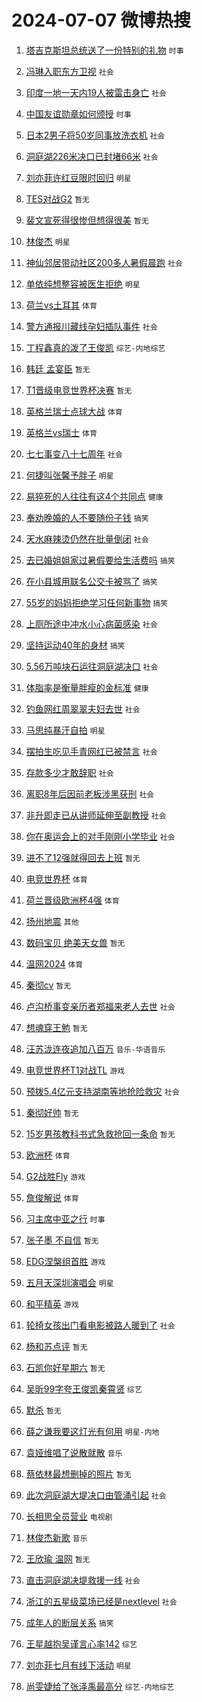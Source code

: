 # 2024-07-07 微博热搜 
1. [塔吉克斯坦总统送了一份特别的礼物](https://m.weibo.cn/search?containerid=100103type%3D1%26t%3D10%26q%3D%23%E5%A1%94%E5%90%89%E5%85%8B%E6%96%AF%E5%9D%A6%E6%80%BB%E7%BB%9F%E9%80%81%E4%BA%86%E4%B8%80%E4%BB%BD%E7%89%B9%E5%88%AB%E7%9A%84%E7%A4%BC%E7%89%A9%23&stream_entry_id=51&isnewpage=1&extparam=seat%3D1%26pos%3D0%26filter_type%3Drealtimehot%26stream_entry_id%3D51%26dgr%3D0%26q%3D%2523%25E5%25A1%2594%25E5%2590%2589%25E5%2585%258B%25E6%2596%25AF%25E5%259D%25A6%25E6%2580%25BB%25E7%25BB%259F%25E9%2580%2581%25E4%25BA%2586%25E4%25B8%2580%25E4%25BB%25BD%25E7%2589%25B9%25E5%2588%25AB%25E7%259A%2584%25E7%25A4%25BC%25E7%2589%25A9%2523%26c_type%3D51%26cate%3D10103%26display_time%3D1720307081%26pre_seqid%3D17203070815390412312) `时事` 

2. [冯琳入职东方卫视](https://m.weibo.cn/search?containerid=100103type%3D1%26t%3D10%26q%3D%23%E5%86%AF%E7%90%B3%E5%85%A5%E8%81%8C%E4%B8%9C%E6%96%B9%E5%8D%AB%E8%A7%86%23&stream_entry_id=31&isnewpage=1&extparam=seat%3D1%26flag%3D2%26filter_type%3Drealtimehot%26c_type%3D31%26lcate%3D5001%26cate%3D5001%26realpos%3D1%26q%3D%2523%25E5%2586%25AF%25E7%2590%25B3%25E5%2585%25A5%25E8%2581%258C%25E4%25B8%259C%25E6%2596%25B9%25E5%258D%25AB%25E8%25A7%2586%2523%26dgr%3D0%26band_rank%3D1%26pos%3D0%26stream_entry_id%3D31%26display_time%3D1720307081%26pre_seqid%3D17203070815390412312) `社会` 

3. [印度一地一天内19人被雷击身亡](https://m.weibo.cn/search?containerid=100103type%3D1%26t%3D10%26q%3D%23%E5%8D%B0%E5%BA%A6%E4%B8%80%E5%9C%B0%E4%B8%80%E5%A4%A9%E5%86%8519%E4%BA%BA%E8%A2%AB%E9%9B%B7%E5%87%BB%E8%BA%AB%E4%BA%A1%23&stream_entry_id=31&isnewpage=1&extparam=seat%3D1%26flag%3D2%26filter_type%3Drealtimehot%26c_type%3D31%26lcate%3D5001%26cate%3D5001%26realpos%3D2%26q%3D%2523%25E5%258D%25B0%25E5%25BA%25A6%25E4%25B8%2580%25E5%259C%25B0%25E4%25B8%2580%25E5%25A4%25A9%25E5%2586%258519%25E4%25BA%25BA%25E8%25A2%25AB%25E9%259B%25B7%25E5%2587%25BB%25E8%25BA%25AB%25E4%25BA%25A1%2523%26dgr%3D0%26band_rank%3D2%26pos%3D1%26stream_entry_id%3D31%26display_time%3D1720307081%26pre_seqid%3D17203070815390412312) `社会` 

4. [中国友谊勋章如何颁授](https://m.weibo.cn/search?containerid=100103type%3D1%26t%3D10%26q%3D%23%E4%B8%AD%E5%9B%BD%E5%8F%8B%E8%B0%8A%E5%8B%8B%E7%AB%A0%E5%A6%82%E4%BD%95%E9%A2%81%E6%8E%88%23&stream_entry_id=31&isnewpage=1&extparam=seat%3D1%26flag%3D0%26filter_type%3Drealtimehot%26c_type%3D31%26lcate%3D5001%26cate%3D5001%26realpos%3D3%26q%3D%2523%25E4%25B8%25AD%25E5%259B%25BD%25E5%258F%258B%25E8%25B0%258A%25E5%258B%258B%25E7%25AB%25A0%25E5%25A6%2582%25E4%25BD%2595%25E9%25A2%2581%25E6%258E%2588%2523%26dgr%3D0%26band_rank%3D3%26pos%3D2%26stream_entry_id%3D31%26display_time%3D1720307081%26pre_seqid%3D17203070815390412312) `时事` 

5. [日本2男子将50岁同事放洗衣机](https://m.weibo.cn/search?containerid=100103type%3D1%26t%3D10%26q%3D%23%E6%97%A5%E6%9C%AC2%E7%94%B7%E5%AD%90%E5%B0%8650%E5%B2%81%E5%90%8C%E4%BA%8B%E6%94%BE%E6%B4%97%E8%A1%A3%E6%9C%BA%23&stream_entry_id=31&isnewpage=1&extparam=seat%3D1%26flag%3D2%26filter_type%3Drealtimehot%26c_type%3D31%26lcate%3D5001%26cate%3D5001%26realpos%3D4%26q%3D%2523%25E6%2597%25A5%25E6%259C%25AC2%25E7%2594%25B7%25E5%25AD%2590%25E5%25B0%258650%25E5%25B2%2581%25E5%2590%258C%25E4%25BA%258B%25E6%2594%25BE%25E6%25B4%2597%25E8%25A1%25A3%25E6%259C%25BA%2523%26dgr%3D0%26band_rank%3D4%26pos%3D3%26stream_entry_id%3D31%26display_time%3D1720307081%26pre_seqid%3D17203070815390412312) `社会` 

6. [洞庭湖226米决口已封堵66米](https://m.weibo.cn/search?containerid=100103type%3D1%26t%3D10%26q%3D%23%E6%B4%9E%E5%BA%AD%E6%B9%96226%E7%B1%B3%E5%86%B3%E5%8F%A3%E5%B7%B2%E5%B0%81%E5%A0%B566%E7%B1%B3%23&stream_entry_id=31&isnewpage=1&extparam=seat%3D1%26flag%3D2%26filter_type%3Drealtimehot%26c_type%3D31%26lcate%3D5001%26cate%3D5001%26realpos%3D5%26q%3D%2523%25E6%25B4%259E%25E5%25BA%25AD%25E6%25B9%2596226%25E7%25B1%25B3%25E5%2586%25B3%25E5%258F%25A3%25E5%25B7%25B2%25E5%25B0%2581%25E5%25A0%25B566%25E7%25B1%25B3%2523%26dgr%3D0%26band_rank%3D5%26pos%3D4%26stream_entry_id%3D31%26display_time%3D1720307081%26pre_seqid%3D17203070815390412312) `社会` 

7. [刘亦菲许红豆限时回归](https://m.weibo.cn/search?containerid=100103type%3D1%26t%3D10%26q%3D%23%E5%88%98%E4%BA%A6%E8%8F%B2%E8%AE%B8%E7%BA%A2%E8%B1%86%E9%99%90%E6%97%B6%E5%9B%9E%E5%BD%92%23&stream_entry_id=31&isnewpage=1&extparam=seat%3D1%26flag%3D0%26filter_type%3Drealtimehot%26c_type%3D31%26lcate%3D5001%26cate%3D5001%26realpos%3D6%26q%3D%2523%25E5%2588%2598%25E4%25BA%25A6%25E8%258F%25B2%25E8%25AE%25B8%25E7%25BA%25A2%25E8%25B1%2586%25E9%2599%2590%25E6%2597%25B6%25E5%259B%259E%25E5%25BD%2592%2523%26dgr%3D0%26band_rank%3D6%26pos%3D5%26stream_entry_id%3D31%26display_time%3D1720307081%26pre_seqid%3D17203070815390412312) `明星` 

8. [TES对战G2](https://m.weibo.cn/search?containerid=100103type%3D1%26t%3D10%26q%3D%23TES%E5%AF%B9%E6%88%98G2%23&stream_entry_id=31&isnewpage=1&extparam=seat%3D1%26flag%3D0%26filter_type%3Drealtimehot%26c_type%3D31%26lcate%3D5001%26cate%3D5001%26realpos%3D7%26q%3D%2523TES%25E5%25AF%25B9%25E6%2588%2598G2%2523%26dgr%3D0%26band_rank%3D7%26pos%3D6%26stream_entry_id%3D31%26display_time%3D1720307081%26pre_seqid%3D17203070815390412312) `暂无` 

9. [裴文宣死得很惨但想得很美](https://m.weibo.cn/search?containerid=100103type%3D1%26t%3D10%26q%3D%E8%A3%B4%E6%96%87%E5%AE%A3%E6%AD%BB%E5%BE%97%E5%BE%88%E6%83%A8%E4%BD%86%E6%83%B3%E5%BE%97%E5%BE%88%E7%BE%8E&stream_entry_id=31&isnewpage=1&extparam=seat%3D1%26flag%3D2%26filter_type%3Drealtimehot%26c_type%3D31%26lcate%3D5001%26cate%3D5001%26realpos%3D8%26q%3D%25E8%25A3%25B4%25E6%2596%2587%25E5%25AE%25A3%25E6%25AD%25BB%25E5%25BE%2597%25E5%25BE%2588%25E6%2583%25A8%25E4%25BD%2586%25E6%2583%25B3%25E5%25BE%2597%25E5%25BE%2588%25E7%25BE%258E%26dgr%3D0%26band_rank%3D8%26pos%3D7%26stream_entry_id%3D31%26display_time%3D1720307081%26pre_seqid%3D17203070815390412312) `暂无` 

10. [林俊杰](https://m.weibo.cn/search?containerid=100103type%3D1%26t%3D10%26q%3D%E6%9E%97%E4%BF%8A%E6%9D%B0&stream_entry_id=31&isnewpage=1&extparam=seat%3D1%26flag%3D2%26filter_type%3Drealtimehot%26c_type%3D31%26lcate%3D5001%26cate%3D5001%26realpos%3D9%26q%3D%25E6%259E%2597%25E4%25BF%258A%25E6%259D%25B0%26dgr%3D0%26band_rank%3D9%26pos%3D8%26stream_entry_id%3D31%26display_time%3D1720307081%26pre_seqid%3D17203070815390412312) `明星` 

11. [神仙邻居带动社区200多人暑假晨跑](https://m.weibo.cn/search?containerid=100103type%3D1%26t%3D10%26q%3D%23%E7%A5%9E%E4%BB%99%E9%82%BB%E5%B1%85%E5%B8%A6%E5%8A%A8%E7%A4%BE%E5%8C%BA200%E5%A4%9A%E4%BA%BA%E6%9A%91%E5%81%87%E6%99%A8%E8%B7%91%23&stream_entry_id=31&isnewpage=1&extparam=seat%3D1%26flag%3D32768%26filter_type%3Drealtimehot%26c_type%3D31%26lcate%3D5001%26cate%3D5001%26realpos%3D10%26q%3D%2523%25E7%25A5%259E%25E4%25BB%2599%25E9%2582%25BB%25E5%25B1%2585%25E5%25B8%25A6%25E5%258A%25A8%25E7%25A4%25BE%25E5%258C%25BA200%25E5%25A4%259A%25E4%25BA%25BA%25E6%259A%2591%25E5%2581%2587%25E6%2599%25A8%25E8%25B7%2591%2523%26dgr%3D0%26band_rank%3D10%26pos%3D9%26stream_entry_id%3D31%26display_time%3D1720307081%26pre_seqid%3D17203070815390412312) `社会` 

12. [单依纯想整容被医生拒绝](https://m.weibo.cn/search?containerid=100103type%3D1%26t%3D10%26q%3D%23%E5%8D%95%E4%BE%9D%E7%BA%AF%E6%83%B3%E6%95%B4%E5%AE%B9%E8%A2%AB%E5%8C%BB%E7%94%9F%E6%8B%92%E7%BB%9D%23&stream_entry_id=31&isnewpage=1&extparam=seat%3D1%26flag%3D2%26filter_type%3Drealtimehot%26c_type%3D31%26lcate%3D5001%26cate%3D5001%26realpos%3D11%26q%3D%2523%25E5%258D%2595%25E4%25BE%259D%25E7%25BA%25AF%25E6%2583%25B3%25E6%2595%25B4%25E5%25AE%25B9%25E8%25A2%25AB%25E5%258C%25BB%25E7%2594%259F%25E6%258B%2592%25E7%25BB%259D%2523%26dgr%3D0%26band_rank%3D11%26pos%3D10%26stream_entry_id%3D31%26display_time%3D1720307081%26pre_seqid%3D17203070815390412312) `明星` 

13. [荷兰vs土耳其](https://m.weibo.cn/search?containerid=100103type%3D1%26t%3D10%26q%3D%23%E8%8D%B7%E5%85%B0vs%E5%9C%9F%E8%80%B3%E5%85%B6%23&stream_entry_id=31&isnewpage=1&extparam=seat%3D1%26flag%3D0%26filter_type%3Drealtimehot%26c_type%3D31%26lcate%3D5001%26cate%3D5001%26realpos%3D12%26q%3D%2523%25E8%258D%25B7%25E5%2585%25B0vs%25E5%259C%259F%25E8%2580%25B3%25E5%2585%25B6%2523%26dgr%3D0%26band_rank%3D12%26pos%3D11%26stream_entry_id%3D31%26display_time%3D1720307081%26pre_seqid%3D17203070815390412312) `体育` 

14. [警方通报川藏线孕妇插队事件](https://m.weibo.cn/search?containerid=100103type%3D1%26t%3D10%26q%3D%23%E8%AD%A6%E6%96%B9%E9%80%9A%E6%8A%A5%E5%B7%9D%E8%97%8F%E7%BA%BF%E5%AD%95%E5%A6%87%E6%8F%92%E9%98%9F%E4%BA%8B%E4%BB%B6%23&stream_entry_id=31&isnewpage=1&extparam=seat%3D1%26flag%3D0%26filter_type%3Drealtimehot%26c_type%3D31%26lcate%3D5001%26cate%3D5001%26realpos%3D13%26q%3D%2523%25E8%25AD%25A6%25E6%2596%25B9%25E9%2580%259A%25E6%258A%25A5%25E5%25B7%259D%25E8%2597%258F%25E7%25BA%25BF%25E5%25AD%2595%25E5%25A6%2587%25E6%258F%2592%25E9%2598%259F%25E4%25BA%258B%25E4%25BB%25B6%2523%26dgr%3D0%26band_rank%3D13%26pos%3D12%26stream_entry_id%3D31%26display_time%3D1720307081%26pre_seqid%3D17203070815390412312) `社会` 

15. [丁程鑫真的泼了王俊凯](https://m.weibo.cn/search?containerid=100103type%3D1%26t%3D10%26q%3D%23%E4%B8%81%E7%A8%8B%E9%91%AB%E7%9C%9F%E7%9A%84%E6%B3%BC%E4%BA%86%E7%8E%8B%E4%BF%8A%E5%87%AF%23&stream_entry_id=31&isnewpage=1&extparam=seat%3D1%26flag%3D0%26filter_type%3Drealtimehot%26c_type%3D31%26lcate%3D5001%26cate%3D5001%26realpos%3D14%26q%3D%2523%25E4%25B8%2581%25E7%25A8%258B%25E9%2591%25AB%25E7%259C%259F%25E7%259A%2584%25E6%25B3%25BC%25E4%25BA%2586%25E7%258E%258B%25E4%25BF%258A%25E5%2587%25AF%2523%26dgr%3D0%26band_rank%3D14%26pos%3D13%26stream_entry_id%3D31%26display_time%3D1720307081%26pre_seqid%3D17203070815390412312) `综艺-内地综艺` 

16. [韩廷 孟宴臣](https://m.weibo.cn/search?containerid=100103type%3D1%26t%3D10%26q%3D%E9%9F%A9%E5%BB%B7+%E5%AD%9F%E5%AE%B4%E8%87%A3&stream_entry_id=31&isnewpage=1&extparam=seat%3D1%26flag%3D2%26filter_type%3Drealtimehot%26c_type%3D31%26lcate%3D5001%26cate%3D5001%26realpos%3D15%26q%3D%25E9%259F%25A9%25E5%25BB%25B7%2520%25E5%25AD%259F%25E5%25AE%25B4%25E8%2587%25A3%26dgr%3D0%26band_rank%3D15%26pos%3D14%26stream_entry_id%3D31%26display_time%3D1720307081%26pre_seqid%3D17203070815390412312) `暂无` 

17. [T1晋级电竞世界杯决赛](https://m.weibo.cn/search?containerid=100103type%3D1%26t%3D10%26q%3D%23T1%E6%99%8B%E7%BA%A7%E7%94%B5%E7%AB%9E%E4%B8%96%E7%95%8C%E6%9D%AF%E5%86%B3%E8%B5%9B%23&stream_entry_id=31&isnewpage=1&extparam=seat%3D1%26flag%3D0%26filter_type%3Drealtimehot%26c_type%3D31%26lcate%3D5001%26cate%3D5001%26realpos%3D16%26q%3D%2523T1%25E6%2599%258B%25E7%25BA%25A7%25E7%2594%25B5%25E7%25AB%259E%25E4%25B8%2596%25E7%2595%258C%25E6%259D%25AF%25E5%2586%25B3%25E8%25B5%259B%2523%26dgr%3D0%26band_rank%3D16%26pos%3D15%26stream_entry_id%3D31%26display_time%3D1720307081%26pre_seqid%3D17203070815390412312) `暂无` 

18. [英格兰瑞士点球大战](https://m.weibo.cn/search?containerid=100103type%3D1%26t%3D10%26q%3D%23%E8%8B%B1%E6%A0%BC%E5%85%B0%E7%91%9E%E5%A3%AB%E7%82%B9%E7%90%83%E5%A4%A7%E6%88%98%23&stream_entry_id=31&isnewpage=1&extparam=seat%3D1%26flag%3D0%26filter_type%3Drealtimehot%26c_type%3D31%26lcate%3D5001%26cate%3D5001%26realpos%3D17%26q%3D%2523%25E8%258B%25B1%25E6%25A0%25BC%25E5%2585%25B0%25E7%2591%259E%25E5%25A3%25AB%25E7%2582%25B9%25E7%2590%2583%25E5%25A4%25A7%25E6%2588%2598%2523%26dgr%3D0%26band_rank%3D17%26pos%3D16%26stream_entry_id%3D31%26display_time%3D1720307081%26pre_seqid%3D17203070815390412312) `体育` 

19. [英格兰vs瑞士](https://m.weibo.cn/search?containerid=100103type%3D1%26t%3D10%26q%3D%23%E8%8B%B1%E6%A0%BC%E5%85%B0vs%E7%91%9E%E5%A3%AB%23&stream_entry_id=31&isnewpage=1&extparam=seat%3D1%26flag%3D0%26filter_type%3Drealtimehot%26c_type%3D31%26lcate%3D5001%26cate%3D5001%26realpos%3D18%26q%3D%2523%25E8%258B%25B1%25E6%25A0%25BC%25E5%2585%25B0vs%25E7%2591%259E%25E5%25A3%25AB%2523%26dgr%3D0%26band_rank%3D18%26pos%3D17%26stream_entry_id%3D31%26display_time%3D1720307081%26pre_seqid%3D17203070815390412312) `体育` 

20. [七七事变八十七周年](https://m.weibo.cn/search?containerid=100103type%3D1%26t%3D10%26q%3D%23%E4%B8%83%E4%B8%83%E4%BA%8B%E5%8F%98%E5%85%AB%E5%8D%81%E4%B8%83%E5%91%A8%E5%B9%B4%23&stream_entry_id=31&isnewpage=1&extparam=seat%3D1%26flag%3D0%26filter_type%3Drealtimehot%26c_type%3D31%26lcate%3D5001%26cate%3D5001%26realpos%3D19%26q%3D%2523%25E4%25B8%2583%25E4%25B8%2583%25E4%25BA%258B%25E5%258F%2598%25E5%2585%25AB%25E5%258D%2581%25E4%25B8%2583%25E5%2591%25A8%25E5%25B9%25B4%2523%26dgr%3D0%26band_rank%3D19%26pos%3D18%26stream_entry_id%3D31%26display_time%3D1720307081%26pre_seqid%3D17203070815390412312) `社会` 

21. [何捷叫张馨予胖子](https://m.weibo.cn/search?containerid=100103type%3D1%26t%3D10%26q%3D%23%E4%BD%95%E6%8D%B7%E5%8F%AB%E5%BC%A0%E9%A6%A8%E4%BA%88%E8%83%96%E5%AD%90%23&stream_entry_id=31&isnewpage=1&extparam=seat%3D1%26flag%3D0%26filter_type%3Drealtimehot%26c_type%3D31%26lcate%3D5001%26cate%3D5001%26realpos%3D20%26q%3D%2523%25E4%25BD%2595%25E6%258D%25B7%25E5%258F%25AB%25E5%25BC%25A0%25E9%25A6%25A8%25E4%25BA%2588%25E8%2583%2596%25E5%25AD%2590%2523%26dgr%3D0%26band_rank%3D20%26pos%3D19%26stream_entry_id%3D31%26display_time%3D1720307081%26pre_seqid%3D17203070815390412312) `明星` 

22. [易猝死的人往往有这4个共同点](https://m.weibo.cn/search?containerid=100103type%3D1%26t%3D10%26q%3D%23%E6%98%93%E7%8C%9D%E6%AD%BB%E7%9A%84%E4%BA%BA%E5%BE%80%E5%BE%80%E6%9C%89%E8%BF%994%E4%B8%AA%E5%85%B1%E5%90%8C%E7%82%B9%23&stream_entry_id=31&isnewpage=1&extparam=seat%3D1%26flag%3D0%26filter_type%3Drealtimehot%26c_type%3D31%26lcate%3D5001%26cate%3D5001%26realpos%3D21%26q%3D%2523%25E6%2598%2593%25E7%258C%259D%25E6%25AD%25BB%25E7%259A%2584%25E4%25BA%25BA%25E5%25BE%2580%25E5%25BE%2580%25E6%259C%2589%25E8%25BF%25994%25E4%25B8%25AA%25E5%2585%25B1%25E5%2590%258C%25E7%2582%25B9%2523%26dgr%3D0%26band_rank%3D21%26pos%3D20%26stream_entry_id%3D31%26display_time%3D1720307081%26pre_seqid%3D17203070815390412312) `健康` 

23. [奉劝晚婚的人不要随份子钱](https://m.weibo.cn/search?containerid=100103type%3D1%26t%3D10%26q%3D%23%E5%A5%89%E5%8A%9D%E6%99%9A%E5%A9%9A%E7%9A%84%E4%BA%BA%E4%B8%8D%E8%A6%81%E9%9A%8F%E4%BB%BD%E5%AD%90%E9%92%B1%23&stream_entry_id=31&isnewpage=1&extparam=seat%3D1%26flag%3D0%26filter_type%3Drealtimehot%26c_type%3D31%26lcate%3D5001%26cate%3D5001%26realpos%3D22%26q%3D%2523%25E5%25A5%2589%25E5%258A%259D%25E6%2599%259A%25E5%25A9%259A%25E7%259A%2584%25E4%25BA%25BA%25E4%25B8%258D%25E8%25A6%2581%25E9%259A%258F%25E4%25BB%25BD%25E5%25AD%2590%25E9%2592%25B1%2523%26dgr%3D0%26band_rank%3D22%26pos%3D21%26stream_entry_id%3D31%26display_time%3D1720307081%26pre_seqid%3D17203070815390412312) `搞笑` 

24. [天水麻辣烫仍然在批量倒闭](https://m.weibo.cn/search?containerid=100103type%3D1%26t%3D10%26q%3D%23%E5%A4%A9%E6%B0%B4%E9%BA%BB%E8%BE%A3%E7%83%AB%E4%BB%8D%E7%84%B6%E5%9C%A8%E6%89%B9%E9%87%8F%E5%80%92%E9%97%AD%23&stream_entry_id=31&isnewpage=1&extparam=seat%3D1%26flag%3D0%26filter_type%3Drealtimehot%26c_type%3D31%26lcate%3D5001%26cate%3D5001%26realpos%3D23%26q%3D%2523%25E5%25A4%25A9%25E6%25B0%25B4%25E9%25BA%25BB%25E8%25BE%25A3%25E7%2583%25AB%25E4%25BB%258D%25E7%2584%25B6%25E5%259C%25A8%25E6%2589%25B9%25E9%2587%258F%25E5%2580%2592%25E9%2597%25AD%2523%26dgr%3D0%26band_rank%3D23%26pos%3D22%26stream_entry_id%3D31%26display_time%3D1720307081%26pre_seqid%3D17203070815390412312) `社会` 

25. [去已婚姐姐家过暑假要给生活费吗](https://m.weibo.cn/search?containerid=100103type%3D1%26t%3D10%26q%3D%23%E5%8E%BB%E5%B7%B2%E5%A9%9A%E5%A7%90%E5%A7%90%E5%AE%B6%E8%BF%87%E6%9A%91%E5%81%87%E8%A6%81%E7%BB%99%E7%94%9F%E6%B4%BB%E8%B4%B9%E5%90%97%23&stream_entry_id=31&isnewpage=1&extparam=seat%3D1%26flag%3D0%26filter_type%3Drealtimehot%26c_type%3D31%26lcate%3D5001%26cate%3D5001%26realpos%3D24%26q%3D%2523%25E5%258E%25BB%25E5%25B7%25B2%25E5%25A9%259A%25E5%25A7%2590%25E5%25A7%2590%25E5%25AE%25B6%25E8%25BF%2587%25E6%259A%2591%25E5%2581%2587%25E8%25A6%2581%25E7%25BB%2599%25E7%2594%259F%25E6%25B4%25BB%25E8%25B4%25B9%25E5%2590%2597%2523%26dgr%3D0%26band_rank%3D24%26pos%3D23%26stream_entry_id%3D31%26display_time%3D1720307081%26pre_seqid%3D17203070815390412312) `搞笑` 

26. [在小县城用联名公交卡被骂了](https://m.weibo.cn/search?containerid=100103type%3D1%26t%3D10%26q%3D%23%E5%9C%A8%E5%B0%8F%E5%8E%BF%E5%9F%8E%E7%94%A8%E8%81%94%E5%90%8D%E5%85%AC%E4%BA%A4%E5%8D%A1%E8%A2%AB%E9%AA%82%E4%BA%86%23&stream_entry_id=31&isnewpage=1&extparam=seat%3D1%26flag%3D0%26filter_type%3Drealtimehot%26c_type%3D31%26lcate%3D5001%26cate%3D5001%26realpos%3D25%26q%3D%2523%25E5%259C%25A8%25E5%25B0%258F%25E5%258E%25BF%25E5%259F%258E%25E7%2594%25A8%25E8%2581%2594%25E5%2590%258D%25E5%2585%25AC%25E4%25BA%25A4%25E5%258D%25A1%25E8%25A2%25AB%25E9%25AA%2582%25E4%25BA%2586%2523%26dgr%3D0%26band_rank%3D25%26pos%3D24%26stream_entry_id%3D31%26display_time%3D1720307081%26pre_seqid%3D17203070815390412312) `搞笑` 

27. [55岁的妈妈拒绝学习任何新事物](https://m.weibo.cn/search?containerid=100103type%3D1%26t%3D10%26q%3D%2355%E5%B2%81%E7%9A%84%E5%A6%88%E5%A6%88%E6%8B%92%E7%BB%9D%E5%AD%A6%E4%B9%A0%E4%BB%BB%E4%BD%95%E6%96%B0%E4%BA%8B%E7%89%A9%23&stream_entry_id=31&isnewpage=1&extparam=seat%3D1%26flag%3D0%26filter_type%3Drealtimehot%26c_type%3D31%26lcate%3D5001%26cate%3D5001%26realpos%3D26%26q%3D%252355%25E5%25B2%2581%25E7%259A%2584%25E5%25A6%2588%25E5%25A6%2588%25E6%258B%2592%25E7%25BB%259D%25E5%25AD%25A6%25E4%25B9%25A0%25E4%25BB%25BB%25E4%25BD%2595%25E6%2596%25B0%25E4%25BA%258B%25E7%2589%25A9%2523%26dgr%3D0%26band_rank%3D26%26pos%3D25%26stream_entry_id%3D31%26display_time%3D1720307081%26pre_seqid%3D17203070815390412312) `搞笑` 

28. [上厕所途中冲水小心病菌感染](https://m.weibo.cn/search?containerid=100103type%3D1%26t%3D10%26q%3D%23%E4%B8%8A%E5%8E%95%E6%89%80%E9%80%94%E4%B8%AD%E5%86%B2%E6%B0%B4%E5%B0%8F%E5%BF%83%E7%97%85%E8%8F%8C%E6%84%9F%E6%9F%93%23&stream_entry_id=31&isnewpage=1&extparam=seat%3D1%26flag%3D0%26filter_type%3Drealtimehot%26c_type%3D31%26lcate%3D5001%26cate%3D5001%26realpos%3D27%26q%3D%2523%25E4%25B8%258A%25E5%258E%2595%25E6%2589%2580%25E9%2580%2594%25E4%25B8%25AD%25E5%2586%25B2%25E6%25B0%25B4%25E5%25B0%258F%25E5%25BF%2583%25E7%2597%2585%25E8%258F%258C%25E6%2584%259F%25E6%259F%2593%2523%26dgr%3D0%26band_rank%3D27%26pos%3D26%26stream_entry_id%3D31%26display_time%3D1720307081%26pre_seqid%3D17203070815390412312) `社会` 

29. [坚持运动40年的身材](https://m.weibo.cn/search?containerid=100103type%3D1%26t%3D10%26q%3D%23%E5%9D%9A%E6%8C%81%E8%BF%90%E5%8A%A840%E5%B9%B4%E7%9A%84%E8%BA%AB%E6%9D%90%23&stream_entry_id=31&isnewpage=1&extparam=seat%3D1%26flag%3D0%26filter_type%3Drealtimehot%26c_type%3D31%26lcate%3D5001%26cate%3D5001%26realpos%3D28%26q%3D%2523%25E5%259D%259A%25E6%258C%2581%25E8%25BF%2590%25E5%258A%25A840%25E5%25B9%25B4%25E7%259A%2584%25E8%25BA%25AB%25E6%259D%2590%2523%26dgr%3D0%26band_rank%3D28%26pos%3D27%26stream_entry_id%3D31%26display_time%3D1720307081%26pre_seqid%3D17203070815390412312) `搞笑` 

30. [5.56万吨块石运往洞庭湖决口](https://m.weibo.cn/search?containerid=100103type%3D1%26t%3D10%26q%3D%235.56%E4%B8%87%E5%90%A8%E5%9D%97%E7%9F%B3%E8%BF%90%E5%BE%80%E6%B4%9E%E5%BA%AD%E6%B9%96%E5%86%B3%E5%8F%A3%23&stream_entry_id=31&isnewpage=1&extparam=seat%3D1%26flag%3D0%26filter_type%3Drealtimehot%26c_type%3D31%26lcate%3D5001%26cate%3D5001%26realpos%3D29%26q%3D%25235.56%25E4%25B8%2587%25E5%2590%25A8%25E5%259D%2597%25E7%259F%25B3%25E8%25BF%2590%25E5%25BE%2580%25E6%25B4%259E%25E5%25BA%25AD%25E6%25B9%2596%25E5%2586%25B3%25E5%258F%25A3%2523%26dgr%3D0%26band_rank%3D29%26pos%3D28%26stream_entry_id%3D31%26display_time%3D1720307081%26pre_seqid%3D17203070815390412312) `社会` 

31. [体脂率是衡量胖瘦的金标准](https://m.weibo.cn/search?containerid=100103type%3D1%26t%3D10%26q%3D%23%E4%BD%93%E8%84%82%E7%8E%87%E6%98%AF%E8%A1%A1%E9%87%8F%E8%83%96%E7%98%A6%E7%9A%84%E9%87%91%E6%A0%87%E5%87%86%23&stream_entry_id=31&isnewpage=1&extparam=seat%3D1%26flag%3D0%26filter_type%3Drealtimehot%26c_type%3D31%26lcate%3D5001%26cate%3D5001%26realpos%3D30%26q%3D%2523%25E4%25BD%2593%25E8%2584%2582%25E7%258E%2587%25E6%2598%25AF%25E8%25A1%25A1%25E9%2587%258F%25E8%2583%2596%25E7%2598%25A6%25E7%259A%2584%25E9%2587%2591%25E6%25A0%2587%25E5%2587%2586%2523%26dgr%3D0%26band_rank%3D30%26pos%3D29%26stream_entry_id%3D31%26display_time%3D1720307081%26pre_seqid%3D17203070815390412312) `健康` 

32. [钓鱼网红周翠翠夫妇去世](https://m.weibo.cn/search?containerid=100103type%3D1%26t%3D10%26q%3D%23%E9%92%93%E9%B1%BC%E7%BD%91%E7%BA%A2%E5%91%A8%E7%BF%A0%E7%BF%A0%E5%A4%AB%E5%A6%87%E5%8E%BB%E4%B8%96%23&stream_entry_id=31&isnewpage=1&extparam=seat%3D1%26flag%3D0%26filter_type%3Drealtimehot%26c_type%3D31%26lcate%3D5001%26cate%3D5001%26realpos%3D31%26q%3D%2523%25E9%2592%2593%25E9%25B1%25BC%25E7%25BD%2591%25E7%25BA%25A2%25E5%2591%25A8%25E7%25BF%25A0%25E7%25BF%25A0%25E5%25A4%25AB%25E5%25A6%2587%25E5%258E%25BB%25E4%25B8%2596%2523%26dgr%3D0%26band_rank%3D31%26pos%3D30%26stream_entry_id%3D31%26display_time%3D1720307081%26pre_seqid%3D17203070815390412312) `社会` 

33. [马思纯暴汗自拍](https://m.weibo.cn/search?containerid=100103type%3D1%26t%3D10%26q%3D%23%E9%A9%AC%E6%80%9D%E7%BA%AF%E6%9A%B4%E6%B1%97%E8%87%AA%E6%8B%8D%23&stream_entry_id=31&isnewpage=1&extparam=seat%3D1%26flag%3D1%26filter_type%3Drealtimehot%26c_type%3D31%26lcate%3D5001%26cate%3D5001%26realpos%3D32%26q%3D%2523%25E9%25A9%25AC%25E6%2580%259D%25E7%25BA%25AF%25E6%259A%25B4%25E6%25B1%2597%25E8%2587%25AA%25E6%258B%258D%2523%26dgr%3D0%26band_rank%3D32%26pos%3D31%26stream_entry_id%3D31%26display_time%3D1720307081%26pre_seqid%3D17203070815390412312) `明星` 

34. [摆拍生吃见手青网红已被禁言](https://m.weibo.cn/search?containerid=100103type%3D1%26t%3D10%26q%3D%23%E6%91%86%E6%8B%8D%E7%94%9F%E5%90%83%E8%A7%81%E6%89%8B%E9%9D%92%E7%BD%91%E7%BA%A2%E5%B7%B2%E8%A2%AB%E7%A6%81%E8%A8%80%23&stream_entry_id=31&isnewpage=1&extparam=seat%3D1%26flag%3D0%26filter_type%3Drealtimehot%26c_type%3D31%26lcate%3D5001%26cate%3D5001%26realpos%3D33%26q%3D%2523%25E6%2591%2586%25E6%258B%258D%25E7%2594%259F%25E5%2590%2583%25E8%25A7%2581%25E6%2589%258B%25E9%259D%2592%25E7%25BD%2591%25E7%25BA%25A2%25E5%25B7%25B2%25E8%25A2%25AB%25E7%25A6%2581%25E8%25A8%2580%2523%26dgr%3D0%26band_rank%3D33%26pos%3D32%26stream_entry_id%3D31%26display_time%3D1720307081%26pre_seqid%3D17203070815390412312) `社会` 

35. [存款多少才敢辞职](https://m.weibo.cn/search?containerid=100103type%3D1%26t%3D10%26q%3D%23%E5%AD%98%E6%AC%BE%E5%A4%9A%E5%B0%91%E6%89%8D%E6%95%A2%E8%BE%9E%E8%81%8C%23&stream_entry_id=31&isnewpage=1&extparam=seat%3D1%26flag%3D0%26filter_type%3Drealtimehot%26c_type%3D31%26lcate%3D5001%26cate%3D5001%26realpos%3D34%26q%3D%2523%25E5%25AD%2598%25E6%25AC%25BE%25E5%25A4%259A%25E5%25B0%2591%25E6%2589%258D%25E6%2595%25A2%25E8%25BE%259E%25E8%2581%258C%2523%26dgr%3D0%26band_rank%3D34%26pos%3D33%26stream_entry_id%3D31%26display_time%3D1720307081%26pre_seqid%3D17203070815390412312) `社会` 

36. [离职8年后因前老板涉黑获刑](https://m.weibo.cn/search?containerid=100103type%3D1%26t%3D10%26q%3D%23%E7%A6%BB%E8%81%8C8%E5%B9%B4%E5%90%8E%E5%9B%A0%E5%89%8D%E8%80%81%E6%9D%BF%E6%B6%89%E9%BB%91%E8%8E%B7%E5%88%91%23&stream_entry_id=31&isnewpage=1&extparam=seat%3D1%26flag%3D0%26filter_type%3Drealtimehot%26c_type%3D31%26lcate%3D5001%26cate%3D5001%26realpos%3D35%26q%3D%2523%25E7%25A6%25BB%25E8%2581%258C8%25E5%25B9%25B4%25E5%2590%258E%25E5%259B%25A0%25E5%2589%258D%25E8%2580%2581%25E6%259D%25BF%25E6%25B6%2589%25E9%25BB%2591%25E8%258E%25B7%25E5%2588%2591%2523%26dgr%3D0%26band_rank%3D35%26pos%3D34%26stream_entry_id%3D31%26display_time%3D1720307081%26pre_seqid%3D17203070815390412312) `社会` 

37. [非升即走已从讲师延伸至副教授](https://m.weibo.cn/search?containerid=100103type%3D1%26t%3D10%26q%3D%23%E9%9D%9E%E5%8D%87%E5%8D%B3%E8%B5%B0%E5%B7%B2%E4%BB%8E%E8%AE%B2%E5%B8%88%E5%BB%B6%E4%BC%B8%E8%87%B3%E5%89%AF%E6%95%99%E6%8E%88%23&stream_entry_id=31&isnewpage=1&extparam=seat%3D1%26flag%3D0%26filter_type%3Drealtimehot%26c_type%3D31%26lcate%3D5001%26cate%3D5001%26realpos%3D36%26q%3D%2523%25E9%259D%259E%25E5%258D%2587%25E5%258D%25B3%25E8%25B5%25B0%25E5%25B7%25B2%25E4%25BB%258E%25E8%25AE%25B2%25E5%25B8%2588%25E5%25BB%25B6%25E4%25BC%25B8%25E8%2587%25B3%25E5%2589%25AF%25E6%2595%2599%25E6%258E%2588%2523%26dgr%3D0%26band_rank%3D36%26pos%3D35%26stream_entry_id%3D31%26display_time%3D1720307081%26pre_seqid%3D17203070815390412312) `社会` 

38. [你在奥运会上的对手刚刚小学毕业](https://m.weibo.cn/search?containerid=100103type%3D1%26t%3D10%26q%3D%23%E4%BD%A0%E5%9C%A8%E5%A5%A5%E8%BF%90%E4%BC%9A%E4%B8%8A%E7%9A%84%E5%AF%B9%E6%89%8B%E5%88%9A%E5%88%9A%E5%B0%8F%E5%AD%A6%E6%AF%95%E4%B8%9A%23&stream_entry_id=31&isnewpage=1&extparam=seat%3D1%26flag%3D1%26filter_type%3Drealtimehot%26c_type%3D31%26lcate%3D5001%26cate%3D5001%26realpos%3D37%26q%3D%2523%25E4%25BD%25A0%25E5%259C%25A8%25E5%25A5%25A5%25E8%25BF%2590%25E4%25BC%259A%25E4%25B8%258A%25E7%259A%2584%25E5%25AF%25B9%25E6%2589%258B%25E5%2588%259A%25E5%2588%259A%25E5%25B0%258F%25E5%25AD%25A6%25E6%25AF%2595%25E4%25B8%259A%2523%26dgr%3D0%26band_rank%3D37%26pos%3D36%26stream_entry_id%3D31%26display_time%3D1720307081%26pre_seqid%3D17203070815390412312) `社会` 

39. [进不了12强就得回去上班](https://m.weibo.cn/search?containerid=100103type%3D1%26t%3D10%26q%3D%E8%BF%9B%E4%B8%8D%E4%BA%8612%E5%BC%BA%E5%B0%B1%E5%BE%97%E5%9B%9E%E5%8E%BB%E4%B8%8A%E7%8F%AD&stream_entry_id=31&isnewpage=1&extparam=seat%3D1%26flag%3D0%26filter_type%3Drealtimehot%26c_type%3D31%26lcate%3D5001%26cate%3D5001%26realpos%3D38%26q%3D%25E8%25BF%259B%25E4%25B8%258D%25E4%25BA%258612%25E5%25BC%25BA%25E5%25B0%25B1%25E5%25BE%2597%25E5%259B%259E%25E5%258E%25BB%25E4%25B8%258A%25E7%258F%25AD%26dgr%3D0%26band_rank%3D38%26pos%3D37%26stream_entry_id%3D31%26display_time%3D1720307081%26pre_seqid%3D17203070815390412312) `暂无` 

40. [电竞世界杯](https://m.weibo.cn/search?containerid=100103type%3D1%26t%3D10%26q%3D%E7%94%B5%E7%AB%9E%E4%B8%96%E7%95%8C%E6%9D%AF&stream_entry_id=31&isnewpage=1&extparam=seat%3D1%26flag%3D0%26filter_type%3Drealtimehot%26c_type%3D31%26lcate%3D5001%26cate%3D5001%26realpos%3D39%26q%3D%25E7%2594%25B5%25E7%25AB%259E%25E4%25B8%2596%25E7%2595%258C%25E6%259D%25AF%26dgr%3D0%26band_rank%3D39%26pos%3D38%26stream_entry_id%3D31%26display_time%3D1720307081%26pre_seqid%3D17203070815390412312) `体育` 

41. [荷兰晋级欧洲杯4强](https://m.weibo.cn/search?containerid=100103type%3D1%26t%3D10%26q%3D%23%E8%8D%B7%E5%85%B0%E6%99%8B%E7%BA%A7%E6%AC%A7%E6%B4%B2%E6%9D%AF4%E5%BC%BA%23&stream_entry_id=31&isnewpage=1&extparam=seat%3D1%26flag%3D1%26filter_type%3Drealtimehot%26c_type%3D31%26lcate%3D5001%26cate%3D5001%26realpos%3D40%26q%3D%2523%25E8%258D%25B7%25E5%2585%25B0%25E6%2599%258B%25E7%25BA%25A7%25E6%25AC%25A7%25E6%25B4%25B2%25E6%259D%25AF4%25E5%25BC%25BA%2523%26dgr%3D0%26band_rank%3D40%26pos%3D39%26stream_entry_id%3D31%26display_time%3D1720307081%26pre_seqid%3D17203070815390412312) `体育` 

42. [扬州地震](https://m.weibo.cn/search?containerid=100103type%3D1%26t%3D10%26q%3D%E6%89%AC%E5%B7%9E%E5%9C%B0%E9%9C%87&stream_entry_id=31&isnewpage=1&extparam=seat%3D1%26flag%3D0%26filter_type%3Drealtimehot%26c_type%3D31%26lcate%3D5001%26cate%3D5001%26realpos%3D41%26q%3D%25E6%2589%25AC%25E5%25B7%259E%25E5%259C%25B0%25E9%259C%2587%26dgr%3D0%26band_rank%3D41%26pos%3D40%26stream_entry_id%3D31%26display_time%3D1720307081%26pre_seqid%3D17203070815390412312) `其他` 

43. [数码宝贝 绝美天女兽](https://m.weibo.cn/search?containerid=100103type%3D1%26t%3D10%26q%3D%E6%95%B0%E7%A0%81%E5%AE%9D%E8%B4%9D+%E7%BB%9D%E7%BE%8E%E5%A4%A9%E5%A5%B3%E5%85%BD&stream_entry_id=31&isnewpage=1&extparam=seat%3D1%26flag%3D0%26filter_type%3Drealtimehot%26c_type%3D31%26lcate%3D5001%26cate%3D5001%26realpos%3D42%26q%3D%25E6%2595%25B0%25E7%25A0%2581%25E5%25AE%259D%25E8%25B4%259D%2520%25E7%25BB%259D%25E7%25BE%258E%25E5%25A4%25A9%25E5%25A5%25B3%25E5%2585%25BD%26dgr%3D0%26band_rank%3D42%26pos%3D41%26stream_entry_id%3D31%26display_time%3D1720307081%26pre_seqid%3D17203070815390412312) `暂无` 

44. [温网2024](https://m.weibo.cn/search?containerid=100103type%3D1%26t%3D10%26q%3D%23%E6%B8%A9%E7%BD%912024%23&stream_entry_id=31&isnewpage=1&extparam=seat%3D1%26flag%3D0%26filter_type%3Drealtimehot%26c_type%3D31%26lcate%3D5001%26cate%3D5001%26realpos%3D43%26q%3D%2523%25E6%25B8%25A9%25E7%25BD%25912024%2523%26dgr%3D0%26band_rank%3D43%26pos%3D42%26stream_entry_id%3D31%26display_time%3D1720307081%26pre_seqid%3D17203070815390412312) `体育` 

45. [秦彻cv](https://m.weibo.cn/search?containerid=100103type%3D1%26t%3D10%26q%3D%E7%A7%A6%E5%BD%BBcv&stream_entry_id=31&isnewpage=1&extparam=seat%3D1%26flag%3D0%26filter_type%3Drealtimehot%26c_type%3D31%26lcate%3D5001%26cate%3D5001%26realpos%3D44%26q%3D%25E7%25A7%25A6%25E5%25BD%25BBcv%26dgr%3D0%26band_rank%3D44%26pos%3D43%26stream_entry_id%3D31%26display_time%3D1720307081%26pre_seqid%3D17203070815390412312) `暂无` 

46. [卢沟桥事变亲历者郑福来老人去世](https://m.weibo.cn/search?containerid=100103type%3D1%26t%3D10%26q%3D%23%E5%8D%A2%E6%B2%9F%E6%A1%A5%E4%BA%8B%E5%8F%98%E4%BA%B2%E5%8E%86%E8%80%85%E9%83%91%E7%A6%8F%E6%9D%A5%E8%80%81%E4%BA%BA%E5%8E%BB%E4%B8%96%23&stream_entry_id=31&isnewpage=1&extparam=seat%3D1%26flag%3D0%26filter_type%3Drealtimehot%26c_type%3D31%26lcate%3D5001%26cate%3D5001%26realpos%3D45%26q%3D%2523%25E5%258D%25A2%25E6%25B2%259F%25E6%25A1%25A5%25E4%25BA%258B%25E5%258F%2598%25E4%25BA%25B2%25E5%258E%2586%25E8%2580%2585%25E9%2583%2591%25E7%25A6%258F%25E6%259D%25A5%25E8%2580%2581%25E4%25BA%25BA%25E5%258E%25BB%25E4%25B8%2596%2523%26dgr%3D0%26band_rank%3D45%26pos%3D44%26stream_entry_id%3D31%26display_time%3D1720307081%26pre_seqid%3D17203070815390412312) `社会` 

47. [想魂穿王勉](https://m.weibo.cn/search?containerid=100103type%3D1%26t%3D10%26q%3D%E6%83%B3%E9%AD%82%E7%A9%BF%E7%8E%8B%E5%8B%89&stream_entry_id=31&isnewpage=1&extparam=seat%3D1%26flag%3D0%26filter_type%3Drealtimehot%26c_type%3D31%26lcate%3D5001%26cate%3D5001%26realpos%3D46%26q%3D%25E6%2583%25B3%25E9%25AD%2582%25E7%25A9%25BF%25E7%258E%258B%25E5%258B%2589%26dgr%3D0%26band_rank%3D46%26pos%3D45%26stream_entry_id%3D31%26display_time%3D1720307081%26pre_seqid%3D17203070815390412312) `暂无` 

48. [汪苏泷连夜追加八百万](https://m.weibo.cn/search?containerid=100103type%3D1%26t%3D10%26q%3D%23%E6%B1%AA%E8%8B%8F%E6%B3%B7%E8%BF%9E%E5%A4%9C%E8%BF%BD%E5%8A%A0%E5%85%AB%E7%99%BE%E4%B8%87%23&stream_entry_id=31&isnewpage=1&extparam=seat%3D1%26flag%3D0%26filter_type%3Drealtimehot%26c_type%3D31%26lcate%3D5001%26cate%3D5001%26realpos%3D47%26q%3D%2523%25E6%25B1%25AA%25E8%258B%258F%25E6%25B3%25B7%25E8%25BF%259E%25E5%25A4%259C%25E8%25BF%25BD%25E5%258A%25A0%25E5%2585%25AB%25E7%2599%25BE%25E4%25B8%2587%2523%26dgr%3D0%26band_rank%3D47%26pos%3D46%26stream_entry_id%3D31%26display_time%3D1720307081%26pre_seqid%3D17203070815390412312) `音乐-华语音乐` 

49. [电竞世界杯T1对战TL](https://m.weibo.cn/search?containerid=100103type%3D1%26t%3D10%26q%3D%23%E7%94%B5%E7%AB%9E%E4%B8%96%E7%95%8C%E6%9D%AFT1%E5%AF%B9%E6%88%98TL%23&stream_entry_id=31&isnewpage=1&extparam=seat%3D1%26flag%3D0%26filter_type%3Drealtimehot%26c_type%3D31%26lcate%3D5001%26cate%3D5001%26realpos%3D48%26q%3D%2523%25E7%2594%25B5%25E7%25AB%259E%25E4%25B8%2596%25E7%2595%258C%25E6%259D%25AFT1%25E5%25AF%25B9%25E6%2588%2598TL%2523%26dgr%3D0%26band_rank%3D48%26pos%3D47%26stream_entry_id%3D31%26display_time%3D1720307081%26pre_seqid%3D17203070815390412312) `游戏` 

50. [预拨5.4亿元支持湖南等地抢险救灾](https://m.weibo.cn/search?containerid=100103type%3D1%26t%3D10%26q%3D%23%E9%A2%84%E6%8B%A85.4%E4%BA%BF%E5%85%83%E6%94%AF%E6%8C%81%E6%B9%96%E5%8D%97%E7%AD%89%E5%9C%B0%E6%8A%A2%E9%99%A9%E6%95%91%E7%81%BE%23&stream_entry_id=31&isnewpage=1&extparam=seat%3D1%26flag%3D0%26filter_type%3Drealtimehot%26c_type%3D31%26lcate%3D5001%26cate%3D5001%26realpos%3D49%26q%3D%2523%25E9%25A2%2584%25E6%258B%25A85.4%25E4%25BA%25BF%25E5%2585%2583%25E6%2594%25AF%25E6%258C%2581%25E6%25B9%2596%25E5%258D%2597%25E7%25AD%2589%25E5%259C%25B0%25E6%258A%25A2%25E9%2599%25A9%25E6%2595%2591%25E7%2581%25BE%2523%26dgr%3D0%26band_rank%3D49%26pos%3D48%26stream_entry_id%3D31%26display_time%3D1720307081%26pre_seqid%3D17203070815390412312) `社会` 

51. [秦彻好帅](https://m.weibo.cn/search?containerid=100103type%3D1%26t%3D10%26q%3D%E7%A7%A6%E5%BD%BB%E5%A5%BD%E5%B8%85&stream_entry_id=31&isnewpage=1&extparam=seat%3D1%26flag%3D0%26filter_type%3Drealtimehot%26c_type%3D31%26lcate%3D5001%26cate%3D5001%26realpos%3D50%26q%3D%25E7%25A7%25A6%25E5%25BD%25BB%25E5%25A5%25BD%25E5%25B8%2585%26dgr%3D0%26band_rank%3D50%26pos%3D49%26stream_entry_id%3D31%26display_time%3D1720307081%26pre_seqid%3D17203070815390412312) `暂无` 

52. [15岁男孩教科书式急救抢回一条命](https://m.weibo.cn/search?containerid=100103type%3D1%26t%3D10%26q%3D%2315%E5%B2%81%E7%94%B7%E5%AD%A9%E6%95%99%E7%A7%91%E4%B9%A6%E5%BC%8F%E6%80%A5%E6%95%91%E6%8A%A2%E5%9B%9E%E4%B8%80%E6%9D%A1%E5%91%BD%23&stream_entry_id=31&isnewpage=1&extparam=seat%3D1%26flag%3D32768%26filter_type%3Drealtimehot%26c_type%3D31%26lcate%3D5001%26cate%3D5001%26band_rank%3D10%26stream_entry_id%3D31%26pos%3D9%26q%3D%252315%25E5%25B2%2581%25E7%2594%25B7%25E5%25AD%25A9%25E6%2595%2599%25E7%25A7%2591%25E4%25B9%25A6%25E5%25BC%258F%25E6%2580%25A5%25E6%2595%2591%25E6%258A%25A2%25E5%259B%259E%25E4%25B8%2580%25E6%259D%25A1%25E5%2591%25BD%2523%26dgr%3D0%26realpos%3D10%26display_time%3D1720303510%26pre_seqid%3D172030351012801935139) `暂无` 

53. [欧洲杯](https://m.weibo.cn/search?containerid=100103type%3D1%26t%3D10%26q%3D%E6%AC%A7%E6%B4%B2%E6%9D%AF&stream_entry_id=31&isnewpage=1&extparam=seat%3D1%26flag%3D0%26filter_type%3Drealtimehot%26c_type%3D31%26lcate%3D5001%26cate%3D5001%26band_rank%3D42%26stream_entry_id%3D31%26pos%3D41%26q%3D%25E6%25AC%25A7%25E6%25B4%25B2%25E6%259D%25AF%26dgr%3D0%26realpos%3D42%26display_time%3D1720303510%26pre_seqid%3D172030351012801935139) `体育` 

54. [G2战胜Fly](https://m.weibo.cn/search?containerid=100103type%3D1%26t%3D10%26q%3D%23G2%E6%88%98%E8%83%9CFly%23&stream_entry_id=31&isnewpage=1&extparam=seat%3D1%26flag%3D0%26filter_type%3Drealtimehot%26c_type%3D31%26lcate%3D5001%26cate%3D5001%26band_rank%3D47%26stream_entry_id%3D31%26pos%3D46%26q%3D%2523G2%25E6%2588%2598%25E8%2583%259CFly%2523%26dgr%3D0%26realpos%3D47%26display_time%3D1720303510%26pre_seqid%3D172030351012801935139) `游戏` 

55. [詹俊解说](https://m.weibo.cn/search?containerid=100103type%3D1%26t%3D10%26q%3D%E8%A9%B9%E4%BF%8A%E8%A7%A3%E8%AF%B4&stream_entry_id=31&isnewpage=1&extparam=seat%3D1%26flag%3D0%26filter_type%3Drealtimehot%26c_type%3D31%26lcate%3D5001%26cate%3D5001%26band_rank%3D48%26stream_entry_id%3D31%26pos%3D47%26q%3D%25E8%25A9%25B9%25E4%25BF%258A%25E8%25A7%25A3%25E8%25AF%25B4%26dgr%3D0%26realpos%3D48%26display_time%3D1720303510%26pre_seqid%3D172030351012801935139) `体育` 

56. [习主席中亚之行](https://m.weibo.cn/search?containerid=100103type%3D1%26t%3D10%26q%3D%23%E4%B9%A0%E4%B8%BB%E5%B8%AD%E4%B8%AD%E4%BA%9A%E4%B9%8B%E8%A1%8C%23&stream_entry_id=51&isnewpage=1&extparam=seat%3D1%26pos%3D0%26filter_type%3Drealtimehot%26stream_entry_id%3D51%26dgr%3D0%26q%3D%2523%25E4%25B9%25A0%25E4%25B8%25BB%25E5%25B8%25AD%25E4%25B8%25AD%25E4%25BA%259A%25E4%25B9%258B%25E8%25A1%258C%2523%26c_type%3D51%26cate%3D10103%26display_time%3D1720299883%26pre_seqid%3D17202998831290271416) `时事` 

57. [张子墨 不自信](https://m.weibo.cn/search?containerid=100103type%3D1%26t%3D10%26q%3D%E5%BC%A0%E5%AD%90%E5%A2%A8+%E4%B8%8D%E8%87%AA%E4%BF%A1&stream_entry_id=31&isnewpage=1&extparam=seat%3D1%26flag%3D0%26filter_type%3Drealtimehot%26c_type%3D31%26lcate%3D5001%26cate%3D5001%26band_rank%3D41%26stream_entry_id%3D31%26pos%3D40%26q%3D%25E5%25BC%25A0%25E5%25AD%2590%25E5%25A2%25A8%2520%25E4%25B8%258D%25E8%2587%25AA%25E4%25BF%25A1%26dgr%3D0%26realpos%3D41%26display_time%3D1720299883%26pre_seqid%3D17202998831290271416) `暂无` 

58. [EDG涅槃组首胜](https://m.weibo.cn/search?containerid=100103type%3D1%26t%3D10%26q%3D%23EDG%E6%B6%85%E6%A7%83%E7%BB%84%E9%A6%96%E8%83%9C%23&stream_entry_id=31&isnewpage=1&extparam=seat%3D1%26flag%3D1%26filter_type%3Drealtimehot%26c_type%3D31%26lcate%3D5001%26cate%3D5001%26band_rank%3D45%26stream_entry_id%3D31%26pos%3D44%26q%3D%2523EDG%25E6%25B6%2585%25E6%25A7%2583%25E7%25BB%2584%25E9%25A6%2596%25E8%2583%259C%2523%26dgr%3D0%26realpos%3D45%26display_time%3D1720299883%26pre_seqid%3D17202998831290271416) `游戏` 

59. [五月天深圳演唱会](https://m.weibo.cn/search?containerid=100103type%3D1%26t%3D10%26q%3D%E4%BA%94%E6%9C%88%E5%A4%A9%E6%B7%B1%E5%9C%B3%E6%BC%94%E5%94%B1%E4%BC%9A&stream_entry_id=31&isnewpage=1&extparam=seat%3D1%26flag%3D0%26filter_type%3Drealtimehot%26c_type%3D31%26lcate%3D5001%26cate%3D5001%26band_rank%3D47%26stream_entry_id%3D31%26pos%3D46%26q%3D%25E4%25BA%2594%25E6%259C%2588%25E5%25A4%25A9%25E6%25B7%25B1%25E5%259C%25B3%25E6%25BC%2594%25E5%2594%25B1%25E4%25BC%259A%26dgr%3D0%26realpos%3D47%26display_time%3D1720299883%26pre_seqid%3D17202998831290271416) `明星` 

60. [和平精英](https://m.weibo.cn/search?containerid=100103type%3D1%26t%3D10%26q%3D%23%E5%92%8C%E5%B9%B3%E7%B2%BE%E8%8B%B1%23&stream_entry_id=31&isnewpage=1&extparam=seat%3D1%26flag%3D1%26filter_type%3Drealtimehot%26c_type%3D31%26lcate%3D5001%26cate%3D5001%26band_rank%3D48%26stream_entry_id%3D31%26pos%3D47%26q%3D%2523%25E5%2592%258C%25E5%25B9%25B3%25E7%25B2%25BE%25E8%258B%25B1%2523%26dgr%3D0%26realpos%3D48%26display_time%3D1720299883%26pre_seqid%3D17202998831290271416) `游戏` 

61. [轮椅女孩出门看电影被路人暖到了](https://m.weibo.cn/search?containerid=100103type%3D1%26t%3D10%26q%3D%23%E8%BD%AE%E6%A4%85%E5%A5%B3%E5%AD%A9%E5%87%BA%E9%97%A8%E7%9C%8B%E7%94%B5%E5%BD%B1%E8%A2%AB%E8%B7%AF%E4%BA%BA%E6%9A%96%E5%88%B0%E4%BA%86%23&stream_entry_id=31&isnewpage=1&extparam=seat%3D1%26flag%3D32768%26filter_type%3Drealtimehot%26c_type%3D31%26lcate%3D5001%26cate%3D5001%26realpos%3D10%26q%3D%2523%25E8%25BD%25AE%25E6%25A4%2585%25E5%25A5%25B3%25E5%25AD%25A9%25E5%2587%25BA%25E9%2597%25A8%25E7%259C%258B%25E7%2594%25B5%25E5%25BD%25B1%25E8%25A2%25AB%25E8%25B7%25AF%25E4%25BA%25BA%25E6%259A%2596%25E5%2588%25B0%25E4%25BA%2586%2523%26dgr%3D0%26band_rank%3D10%26pos%3D9%26stream_entry_id%3D31%26display_time%3D1720296305%26pre_seqid%3D172029630529402358699) `社会` 

62. [杨和苏点评](https://m.weibo.cn/search?containerid=100103type%3D1%26t%3D10%26q%3D%E6%9D%A8%E5%92%8C%E8%8B%8F%E7%82%B9%E8%AF%84&stream_entry_id=31&isnewpage=1&extparam=seat%3D1%26flag%3D0%26filter_type%3Drealtimehot%26c_type%3D31%26lcate%3D5001%26cate%3D5001%26realpos%3D42%26q%3D%25E6%259D%25A8%25E5%2592%258C%25E8%258B%258F%25E7%2582%25B9%25E8%25AF%2584%26dgr%3D0%26band_rank%3D42%26pos%3D41%26stream_entry_id%3D31%26display_time%3D1720296305%26pre_seqid%3D172029630529402358699) `暂无` 

63. [石凯你好星期六](https://m.weibo.cn/search?containerid=100103type%3D1%26t%3D10%26q%3D%E7%9F%B3%E5%87%AF%E4%BD%A0%E5%A5%BD%E6%98%9F%E6%9C%9F%E5%85%AD&stream_entry_id=31&isnewpage=1&extparam=seat%3D1%26flag%3D0%26filter_type%3Drealtimehot%26c_type%3D31%26lcate%3D5001%26cate%3D5001%26realpos%3D29%26q%3D%25E7%259F%25B3%25E5%2587%25AF%25E4%25BD%25A0%25E5%25A5%25BD%25E6%2598%259F%25E6%259C%259F%25E5%2585%25AD%26dgr%3D0%26band_rank%3D29%26pos%3D28%26stream_entry_id%3D31%26display_time%3D1720292687%26pre_seqid%3D172029268746007419167) `暂无` 

64. [吴昕99字夸王俊凯秦霄贤](https://m.weibo.cn/search?containerid=100103type%3D1%26t%3D10%26q%3D%23%E5%90%B4%E6%98%9599%E5%AD%97%E5%A4%B8%E7%8E%8B%E4%BF%8A%E5%87%AF%E7%A7%A6%E9%9C%84%E8%B4%A4%23&stream_entry_id=31&isnewpage=1&extparam=seat%3D1%26flag%3D0%26filter_type%3Drealtimehot%26c_type%3D31%26lcate%3D5001%26cate%3D5001%26realpos%3D45%26q%3D%2523%25E5%2590%25B4%25E6%2598%259599%25E5%25AD%2597%25E5%25A4%25B8%25E7%258E%258B%25E4%25BF%258A%25E5%2587%25AF%25E7%25A7%25A6%25E9%259C%2584%25E8%25B4%25A4%2523%26dgr%3D0%26band_rank%3D45%26pos%3D44%26stream_entry_id%3D31%26display_time%3D1720292687%26pre_seqid%3D172029268746007419167) `综艺` 

65. [默杀](https://m.weibo.cn/search?containerid=100103type%3D1%26t%3D10%26q%3D%E9%BB%98%E6%9D%80&stream_entry_id=31&isnewpage=1&extparam=seat%3D1%26flag%3D0%26filter_type%3Drealtimehot%26c_type%3D31%26lcate%3D5001%26cate%3D5001%26realpos%3D46%26q%3D%25E9%25BB%2598%25E6%259D%2580%26dgr%3D0%26band_rank%3D46%26pos%3D45%26stream_entry_id%3D31%26display_time%3D1720292687%26pre_seqid%3D172029268746007419167) `暂无` 

66. [薛之谦我要这灯光有何用](https://m.weibo.cn/search?containerid=100103type%3D1%26t%3D10%26q%3D%23%E8%96%9B%E4%B9%8B%E8%B0%A6%E6%88%91%E8%A6%81%E8%BF%99%E7%81%AF%E5%85%89%E6%9C%89%E4%BD%95%E7%94%A8%23&stream_entry_id=31&isnewpage=1&extparam=seat%3D1%26flag%3D0%26filter_type%3Drealtimehot%26c_type%3D31%26lcate%3D5001%26cate%3D5001%26realpos%3D48%26q%3D%2523%25E8%2596%259B%25E4%25B9%258B%25E8%25B0%25A6%25E6%2588%2591%25E8%25A6%2581%25E8%25BF%2599%25E7%2581%25AF%25E5%2585%2589%25E6%259C%2589%25E4%25BD%2595%25E7%2594%25A8%2523%26dgr%3D0%26band_rank%3D48%26pos%3D47%26stream_entry_id%3D31%26display_time%3D1720292687%26pre_seqid%3D172029268746007419167) `明星-内地` 

67. [袁娅维唱了说散就散](https://m.weibo.cn/search?containerid=100103type%3D1%26t%3D10%26q%3D%23%E8%A2%81%E5%A8%85%E7%BB%B4%E5%94%B1%E4%BA%86%E8%AF%B4%E6%95%A3%E5%B0%B1%E6%95%A3%23&stream_entry_id=31&isnewpage=1&extparam=seat%3D1%26flag%3D0%26filter_type%3Drealtimehot%26c_type%3D31%26lcate%3D5001%26cate%3D5001%26realpos%3D49%26q%3D%2523%25E8%25A2%2581%25E5%25A8%2585%25E7%25BB%25B4%25E5%2594%25B1%25E4%25BA%2586%25E8%25AF%25B4%25E6%2595%25A3%25E5%25B0%25B1%25E6%2595%25A3%2523%26dgr%3D0%26band_rank%3D49%26pos%3D48%26stream_entry_id%3D31%26display_time%3D1720292687%26pre_seqid%3D172029268746007419167) `音乐` 

68. [蔡依林最想删掉的照片](https://m.weibo.cn/search?containerid=100103type%3D1%26t%3D10%26q%3D%23%E8%94%A1%E4%BE%9D%E6%9E%97%E6%9C%80%E6%83%B3%E5%88%A0%E6%8E%89%E7%9A%84%E7%85%A7%E7%89%87%23&stream_entry_id=31&isnewpage=1&extparam=seat%3D1%26flag%3D2%26filter_type%3Drealtimehot%26c_type%3D31%26lcate%3D5001%26cate%3D5001%26realpos%3D7%26stream_entry_id%3D31%26pos%3D6%26band_rank%3D7%26q%3D%2523%25E8%2594%25A1%25E4%25BE%259D%25E6%259E%2597%25E6%259C%2580%25E6%2583%25B3%25E5%2588%25A0%25E6%258E%2589%25E7%259A%2584%25E7%2585%25A7%25E7%2589%2587%2523%26dgr%3D0%26display_time%3D1720289086%26pre_seqid%3D1720289086225016271185) `暂无` 

69. [此次洞庭湖大堤决口由管涌引起](https://m.weibo.cn/search?containerid=100103type%3D1%26t%3D10%26q%3D%23%E6%AD%A4%E6%AC%A1%E6%B4%9E%E5%BA%AD%E6%B9%96%E5%A4%A7%E5%A0%A4%E5%86%B3%E5%8F%A3%E7%94%B1%E7%AE%A1%E6%B6%8C%E5%BC%95%E8%B5%B7%23&stream_entry_id=31&isnewpage=1&extparam=seat%3D1%26flag%3D0%26filter_type%3Drealtimehot%26c_type%3D31%26lcate%3D5001%26cate%3D5001%26realpos%3D10%26stream_entry_id%3D31%26pos%3D9%26band_rank%3D10%26q%3D%2523%25E6%25AD%25A4%25E6%25AC%25A1%25E6%25B4%259E%25E5%25BA%25AD%25E6%25B9%2596%25E5%25A4%25A7%25E5%25A0%25A4%25E5%2586%25B3%25E5%258F%25A3%25E7%2594%25B1%25E7%25AE%25A1%25E6%25B6%258C%25E5%25BC%2595%25E8%25B5%25B7%2523%26dgr%3D0%26display_time%3D1720289086%26pre_seqid%3D1720289086225016271185) `社会` 

70. [长相思全员营业](https://m.weibo.cn/search?containerid=100103type%3D1%26t%3D10%26q%3D%23%E9%95%BF%E7%9B%B8%E6%80%9D%E5%85%A8%E5%91%98%E8%90%A5%E4%B8%9A%23&stream_entry_id=31&isnewpage=1&extparam=seat%3D1%26flag%3D0%26filter_type%3Drealtimehot%26c_type%3D31%26lcate%3D5001%26cate%3D5001%26realpos%3D39%26stream_entry_id%3D31%26pos%3D38%26band_rank%3D39%26q%3D%2523%25E9%2595%25BF%25E7%259B%25B8%25E6%2580%259D%25E5%2585%25A8%25E5%2591%2598%25E8%2590%25A5%25E4%25B8%259A%2523%26dgr%3D0%26display_time%3D1720289086%26pre_seqid%3D1720289086225016271185) `电视剧` 

71. [林俊杰新歌](https://m.weibo.cn/search?containerid=100103type%3D1%26t%3D10%26q%3D%E6%9E%97%E4%BF%8A%E6%9D%B0%E6%96%B0%E6%AD%8C&stream_entry_id=31&isnewpage=1&extparam=seat%3D1%26flag%3D0%26filter_type%3Drealtimehot%26c_type%3D31%26lcate%3D5001%26cate%3D5001%26realpos%3D44%26stream_entry_id%3D31%26pos%3D43%26band_rank%3D44%26q%3D%25E6%259E%2597%25E4%25BF%258A%25E6%259D%25B0%25E6%2596%25B0%25E6%25AD%258C%26dgr%3D0%26display_time%3D1720289086%26pre_seqid%3D1720289086225016271185) `音乐` 

72. [王欣瑜 温网](https://m.weibo.cn/search?containerid=100103type%3D1%26t%3D10%26q%3D%E7%8E%8B%E6%AC%A3%E7%91%9C+%E6%B8%A9%E7%BD%91&stream_entry_id=31&isnewpage=1&extparam=seat%3D1%26flag%3D0%26filter_type%3Drealtimehot%26c_type%3D31%26band_rank%3D19%26lcate%3D5001%26cate%3D5001%26stream_entry_id%3D31%26pos%3D18%26realpos%3D19%26q%3D%25E7%258E%258B%25E6%25AC%25A3%25E7%2591%259C%2520%25E6%25B8%25A9%25E7%25BD%2591%26dgr%3D0%26display_time%3D1720285459%26pre_seqid%3D172028545974801353459) `暂无` 

73. [直击洞庭湖决堤救援一线](https://m.weibo.cn/search?containerid=100103type%3D1%26t%3D10%26q%3D%23%E7%9B%B4%E5%87%BB%E6%B4%9E%E5%BA%AD%E6%B9%96%E5%86%B3%E5%A0%A4%E6%95%91%E6%8F%B4%E4%B8%80%E7%BA%BF%23&stream_entry_id=31&isnewpage=1&extparam=seat%3D1%26flag%3D0%26filter_type%3Drealtimehot%26c_type%3D31%26band_rank%3D45%26lcate%3D5001%26cate%3D5001%26stream_entry_id%3D31%26pos%3D44%26realpos%3D45%26q%3D%2523%25E7%259B%25B4%25E5%2587%25BB%25E6%25B4%259E%25E5%25BA%25AD%25E6%25B9%2596%25E5%2586%25B3%25E5%25A0%25A4%25E6%2595%2591%25E6%258F%25B4%25E4%25B8%2580%25E7%25BA%25BF%2523%26dgr%3D0%26display_time%3D1720285459%26pre_seqid%3D172028545974801353459) `社会` 

74. [浙江的五星级菜场已经是nextlevel](https://m.weibo.cn/search?containerid=100103type%3D1%26t%3D10%26q%3D%23%E6%B5%99%E6%B1%9F%E7%9A%84%E4%BA%94%E6%98%9F%E7%BA%A7%E8%8F%9C%E5%9C%BA%E5%B7%B2%E7%BB%8F%E6%98%AFnextlevel%23&stream_entry_id=31&isnewpage=1&extparam=seat%3D1%26flag%3D32768%26filter_type%3Drealtimehot%26c_type%3D31%26lcate%3D5001%26cate%3D5001%26band_rank%3D10%26stream_entry_id%3D31%26realpos%3D10%26q%3D%2523%25E6%25B5%2599%25E6%25B1%259F%25E7%259A%2584%25E4%25BA%2594%25E6%2598%259F%25E7%25BA%25A7%25E8%258F%259C%25E5%259C%25BA%25E5%25B7%25B2%25E7%25BB%258F%25E6%2598%25AFnextlevel%2523%26pos%3D9%26dgr%3D0%26display_time%3D1720281877%26pre_seqid%3D172028187713503048141) `社会` 

75. [成年人的断层关系](https://m.weibo.cn/search?containerid=100103type%3D1%26t%3D10%26q%3D%23%E6%88%90%E5%B9%B4%E4%BA%BA%E7%9A%84%E6%96%AD%E5%B1%82%E5%85%B3%E7%B3%BB%23&stream_entry_id=31&isnewpage=1&extparam=seat%3D1%26flag%3D0%26filter_type%3Drealtimehot%26c_type%3D31%26lcate%3D5001%26cate%3D5001%26band_rank%3D44%26stream_entry_id%3D31%26realpos%3D44%26q%3D%2523%25E6%2588%2590%25E5%25B9%25B4%25E4%25BA%25BA%25E7%259A%2584%25E6%2596%25AD%25E5%25B1%2582%25E5%2585%25B3%25E7%25B3%25BB%2523%26pos%3D43%26dgr%3D0%26display_time%3D1720281877%26pre_seqid%3D172028187713503048141) `搞笑` 

76. [王星越抱吴谨言心率142](https://m.weibo.cn/search?containerid=100103type%3D1%26t%3D10%26q%3D%23%E7%8E%8B%E6%98%9F%E8%B6%8A%E6%8A%B1%E5%90%B4%E8%B0%A8%E8%A8%80%E5%BF%83%E7%8E%87142%23&stream_entry_id=31&isnewpage=1&extparam=seat%3D1%26flag%3D0%26filter_type%3Drealtimehot%26c_type%3D31%26lcate%3D5001%26cate%3D5001%26band_rank%3D48%26stream_entry_id%3D31%26realpos%3D48%26q%3D%2523%25E7%258E%258B%25E6%2598%259F%25E8%25B6%258A%25E6%258A%25B1%25E5%2590%25B4%25E8%25B0%25A8%25E8%25A8%2580%25E5%25BF%2583%25E7%258E%2587142%2523%26pos%3D47%26dgr%3D0%26display_time%3D1720281877%26pre_seqid%3D172028187713503048141) `综艺` 

77. [刘亦菲七月有线下活动](https://m.weibo.cn/search?containerid=100103type%3D1%26t%3D10%26q%3D%23%E5%88%98%E4%BA%A6%E8%8F%B2%E4%B8%83%E6%9C%88%E6%9C%89%E7%BA%BF%E4%B8%8B%E6%B4%BB%E5%8A%A8%23&stream_entry_id=31&isnewpage=1&extparam=seat%3D1%26flag%3D1%26filter_type%3Drealtimehot%26c_type%3D31%26lcate%3D5001%26cate%3D5001%26band_rank%3D49%26stream_entry_id%3D31%26realpos%3D49%26q%3D%2523%25E5%2588%2598%25E4%25BA%25A6%25E8%258F%25B2%25E4%25B8%2583%25E6%259C%2588%25E6%259C%2589%25E7%25BA%25BF%25E4%25B8%258B%25E6%25B4%25BB%25E5%258A%25A8%2523%26pos%3D48%26dgr%3D0%26display_time%3D1720281877%26pre_seqid%3D172028187713503048141) `明星` 

78. [尚雯婕给了张泽禹最高分](https://m.weibo.cn/search?containerid=100103type%3D1%26t%3D10%26q%3D%23%E5%B0%9A%E9%9B%AF%E5%A9%95%E7%BB%99%E4%BA%86%E5%BC%A0%E6%B3%BD%E7%A6%B9%E6%9C%80%E9%AB%98%E5%88%86%23&stream_entry_id=31&isnewpage=1&extparam=seat%3D1%26flag%3D1%26filter_type%3Drealtimehot%26c_type%3D31%26lcate%3D5001%26cate%3D5001%26band_rank%3D50%26stream_entry_id%3D31%26realpos%3D50%26q%3D%2523%25E5%25B0%259A%25E9%259B%25AF%25E5%25A9%2595%25E7%25BB%2599%25E4%25BA%2586%25E5%25BC%25A0%25E6%25B3%25BD%25E7%25A6%25B9%25E6%259C%2580%25E9%25AB%2598%25E5%2588%2586%2523%26pos%3D49%26dgr%3D0%26display_time%3D1720281877%26pre_seqid%3D172028187713503048141) `综艺-内地综艺` 
